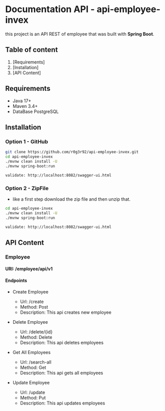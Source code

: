 # Documentation API - api-employee-invex

this project is an API REST of employee that was built with **Spring Boot**.
## Table of content
1. [Requirements]
2. [Installation]
3. [API Content]

## Requirements
- Java 17+
- Maven 3.4+
- DataBase PostgreSQL

## Installation

### Option 1 - GitHub
```bash
git clone https://github.com/r0g3r92/api-employee-invex.git
cd api-employee-invex
./mvnw clean install -U
./mvnw spring-boot:run

validate: http://localhost:8082/swagger-ui.html
```

### Option 2 - ZipFile

- like a first step download the zip file and then unzip that.
``` bash
cd api-employee-invex
./mvnw clean install -U
./mvnw spring-boot:run

validate: http://localhost:8082/swagger-ui.html
```

## API Content

### Employee  
#### URI: /employee/api/v1

#### Endpoints
- Create Employee
    - Url: /create
    - Method: Post
    - Description: This api creates new employee

- Delete Employee
    - Url: /delete/{id}
    - Method: Delete
    - Description: This api deletes employees

- Get All Employees
    - Url: /search-all
    - Method: Get
    - Description: This api gets all employees

- Update Employee 
    - Url: /update
    - Method: Put
    - Description: This api updates employees
